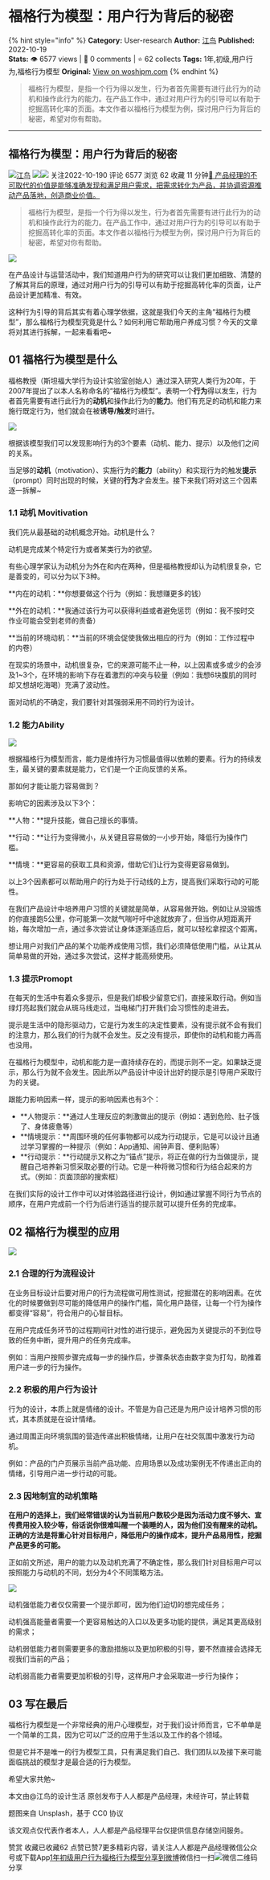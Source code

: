 # 福格行为模型：用户行为背后的秘密
{% hint style="info" %}
**Category:** User-research
**Author:** [江鸟](https://www.woshipm.com/u/201510)
**Published:** 2022-10-19  
**Stats:** 👁️ 6577 views | 💬 0 comments | ⭐ 62 collects
**Tags:** 1年,初级,用户行为,福格行为模型
**Original:** [View on woshipm.com](https://www.woshipm.com/user-research/5648064.html)
{% endhint %}
> 福格行为模型，是指一个行为得以发生，行为者首先需要有进行此行为的动机和操作此行为的能力。在产品工作中，通过对用户行为的引导可以有助于挖掘高转化率的页面。本文作者以福格行为模型为例，探讨用户行为背后的秘密，希望对你有帮助。

---

## 福格行为模型：用户行为背后的秘密

[![](https://static.woshipm.com/view/woshipm_api_def_20230307134651_5171.jpg?imageView2/1/w/72/h/72/q/100)](https://www.woshipm.com/u/201510)[江鸟](https://www.woshipm.com/u/201510) ![](https://static.woshipm.com/tag/1121_1@2x.png)![](https://static.woshipm.com/tag/2105_1@2x.png) 关注2022-10-190 评论 6577 浏览 62 收藏 11 分钟[🔗 产品经理的不可取代的价值是能够准确发现和满足用户需求，把需求转化为产品，并协调资源推动产品落地，创造商业价值。](https://ke.qidianla.com/courses/90pm)

> 福格行为模型，是指一个行为得以发生，行为者首先需要有进行此行为的动机和操作此行为的能力。在产品工作中，通过对用户行为的引导可以有助于挖掘高转化率的页面。本文作者以福格行为模型为例，探讨用户行为背后的秘密，希望对你有帮助。

![](https://image.woshipm.com/wp-files/2022/10/znciI60Iq0En7QxSnIiM.png)

在产品设计与运营活动中，我们知道用户行为的研究可以让我们更加细致、清楚的了解其背后的原理，通过对用户行为的引导可以有助于挖掘高转化率的页面，让产品设计更加精准、有效。

这种行为引导的背后其实有着心理学依据，这就是我们今天的主角“福格行为模型”，那么福格行为模型究竟是什么？如何利用它帮助用户养成习惯？今天的文章将对其进行拆解，一起来看看吧~

## 01 福格行为模型是什么

福格教授（斯坦福大学行为设计实验室创始人）通过深入研究人类行为20年，于2007年提出了以本人名称命名的“福格行为模型”。表明一个**行为**得以发生，行为者首先需要有进行此行为的**动机**和操作此行为的**能力**。他们有充足的动机和能力来施行既定行为，他们就会在被**诱导/触发**时进行。

![](https://image.woshipm.com/wp-files/2022/10/wkaHZWOvfTSGRmlxllNt.png)

根据该模型我们可以发现影响行为的3个要素（动机、能力、提示）以及他们之间的关系。

当足够的**动机**（motivation）、实施行为的**能力**（ability）和实现行为的触发**提示**（prompt）同时出现的时候，关键的**行为**才会发生。接下来我们将对这三个因素逐一拆解~

### 1.1 动机 Movitivation

我们先从最基础的动机概念开始。动机是什么？

动机是完成某个特定行为或者某类行为的欲望。

有些心理学家认为动机分为外在和内在两种，但是福格教授却认为动机很复杂，它是善变的，可以分为以下3种。

**内在的动机：**你想要做这个行为（例如：我想赚更多的钱）

**外在的动机：**我通过该行为可以获得利益或者避免惩罚（例如：我不按时交作业可能会受到老师的责备）

**当前的环境动机：**当前的环境会促使我做出相应的行为（例如：工作过程中的内卷）

在现实的场景中，动机很复杂，它的来源可能不止一种，以上因素或多或少的会涉及1~3个，在环境的影响下存在着激烈的冲突与较量（例如：我想6块腹肌的同时却又想胡吃海喝）充满了波动性。

面对动机的不确定，我们要针对其强弱采用不同的行为设计。

### 1.2 能力Ability

![](https://image.woshipm.com/wp-files/2022/10/oEyi2pQCITLCrGWBbpFh.png)

根据福格行为模型而言，能力是维持行为习惯最值得以依赖的要素。行为的持续发生，最关键的要素就是能力，它们是一个正向反馈的关系。

那如何才能让能力容易做到？

影响它的因素涉及以下3个：

**人物：**提升技能，做自己擅长的事情。

**行动：**让行为变得微小，从关键且容易做的一小步开始，降低行为操作门槛。

**情境：**更容易的获取工具和资源，借助它们让行为变得更容易做到。

以上3个因素都可以帮助用户的行为处于行动线的上方，提高我们采取行动的可能性。

在我们产品设计中培养用户习惯的关键就是简单，从容易做开始。例如让从没锻炼的你直接跑5公里，你可能第一次就气喘吁吁中途就放弃了，但当你从短距离开始，每次增加一点，通过多次尝试让身体逐渐适应后，就可以轻松拿捏这个距离。

想让用户对我们产品的某个功能养成使用习惯，我们必须降低使用门槛，从让其从简单易做的开始，通过多次尝试，这样才能高频使用。

### 1.3 提示Promopt

在每天的生活中有着众多提示，但是我们却极少留意它们，直接采取行动。例如当绿灯亮起我们就会从斑马线走过，当电梯门打开我们会习惯性的走进去。

提示是生活中的隐形驱动力，它是行为发生的决定性要素，没有提示就不会有我们的注意力，那么我们的行为就不会发生。反之没有提示，即使你的动机和能力再高也没用。

在福格行为模型中，动机和能力是一直持续存在的，而提示则不一定。如果缺乏提示，那么行为就不会发生。因此所以产品设计中设计出好的提示是引导用户采取行为的关键。

跟能力影响因素一样，提示的影响因素也有3个：

*   **人物提示：**通过人生理反应的刺激做出的提示（例如：遇到危险、肚子饿了、身体疲惫等）
*   **情境提示：**周围环境的任何事物都可以成为行动提示，它是可以设计且通过学习掌握的一种提示（例如：App通知、闹钟声音、便利贴等）
*   **行动提示：**行动提示又称之为“锚点”提示，将正在做的行为当做提示，提醒自己培养新习惯采取必要的行动。它是一种将微习惯和行为结合起来的方式。（例如：页面顶部的搜索框）

在我们实际的设计工作中可以对体验路径进行设计，例如通过掌握不同行为节点的顺序，在用户完成前一个行为后进行适当的提示就可以提升任务的完成率。

## 02 福格行为模型的应用

![](https://image.woshipm.com/wp-files/2022/10/SlVxnDWxsUekUeGcTDrW.png)

### 2.1 合理的行为流程设计

在业务目标设计后要对用户的行为流程做可用性测试，挖掘潜在的影响因素。在优化的时候要做到尽可能的降低用户的操作门槛，简化用户路径，让每一个行为操作都变得“容易”，符合用户的心智目标。

在用户完成任务环节的过程期间针对性的进行提示，避免因为关键提示的不到位导致的任务中断，提升用户的任务完成率。

例如：当用户按照步骤完成每一步的操作后，步骤条状态由数字变为打勾，助推着用户进一步的行为操作。

### 2.2 积极的用户行为设计

行为的设计，本质上就是情绪的设计。不管是为自己还是为用户设计培养习惯的形式，其本质就是在设计情绪。

通过周围正向环境氛围的营造传递出积极情绪，让用户在社交氛围中激发行为动机。

例如：产品的门户页展示当前产品功能、应用场景以及成功案例无不传递出正向的情绪，引导用户进一步行动的可能。

### 2.3 因地制宜的动机策略

**在用户的选择上，我们经常错误的认为当前用户数较少是因为活动力度不够大、宣传费用投入较少等，俗话说你很难叫醒一个装睡的人，因为他们没有醒来的动机。正确的方法是将重心针对目标用户，降低用户的操作成本，提升产品易用性，挖掘产品更多的可能。**

正如前文所述，用户的能力以及动机充满了不确定性，那么我们针对目标用户可以按照能力与动机的不同，划分为4个不同策略方法。

![](https://image.woshipm.com/wp-files/2022/10/eIBgzEvdbdIhazi8vx5U.png)

动机强低能力者仅仅需要一个提示即可，因为他们迫切的想完成任务；

动机强高能量者需要一个更容易触达的入口以及更多功能的提供，满足其更高级别的需求；

动机弱低能力者则需要更多的激励措施以及更加积极的引导，要不然直接会选择无视我们当前的产品；

动机弱高能力者需要更加积极的引导，这样用户才会采取进一步行为操作；

## 03 写在最后

福格行为模型是一个非常经典的用户心理模型，对于我们设计师而言，它不单单是一个简单的工具，因为它可以广泛的应用于生活以及工作的各个领域。

但是它并不是唯一的行为模型工具，只有满足我们自己、我们团队以及接下来可能面临挑战的模型才是最合适的行为模型。

希望大家共勉~

本文由@江鸟的设计生活 原创发布于人人都是产品经理，未经许可，禁止转载

题图来自 Unsplash，基于 CC0 协议

该文观点仅代表作者本人，人人都是产品经理平台仅提供信息存储空间服务。

赞赏 收藏已收藏62 点赞已赞7更多精彩内容，请关注人人都是产品经理微信公众号或下载App[1年](https://www.woshipm.com/tag/1%e5%b9%b4)[初级](https://www.woshipm.com/tag/%e5%88%9d%e7%ba%a7)[用户行为](https://www.woshipm.com/tag/%e7%94%a8%e6%88%b7%e8%a1%8c%e4%b8%ba)[福格行为模型](https://www.woshipm.com/tag/%e7%a6%8f%e6%a0%bc%e8%a1%8c%e4%b8%ba%e6%a8%a1%e5%9e%8b)[分享到微博](https://service.weibo.com/share/share.php?appkey=2775287854&title=福格行为模型：用户行为背后的秘密&url=https://www.woshipm.com/user-research/5648064.html&pic=https://image.woshipm.com/wp-files/2022/10/znciI60Iq0En7QxSnIiM.png)微信扫一扫![微信二维码](https://api.pwmqr.com/qrcode/create/?url=https://www.woshipm.com/user-research/5648064.html)分享